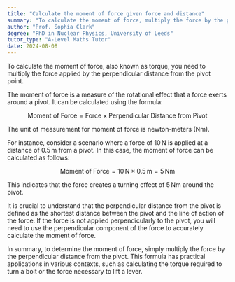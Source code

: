 ```yaml
---
title: "Calculate the moment of force given force and distance"
summary: "To calculate the moment of force, multiply the force by the perpendicular distance from the pivot."
author: "Prof. Sophia Clark"
degree: "PhD in Nuclear Physics, University of Leeds"
tutor_type: "A-Level Maths Tutor"
date: 2024-08-08
---
```


To calculate the moment of force, also known as torque, you need to multiply the force applied by the perpendicular distance from the pivot point.

The moment of force is a measure of the rotational effect that a force exerts around a pivot. It can be calculated using the formula:

$$
\text{Moment of Force} = \text{Force} \times \text{Perpendicular Distance from Pivot}
$$

The unit of measurement for moment of force is newton-meters (Nm).

For instance, consider a scenario where a force of $10 \, \text{N}$ is applied at a distance of $0.5 \, \text{m}$ from a pivot. In this case, the moment of force can be calculated as follows:

$$
\text{Moment of Force} = 10 \, \text{N} \times 0.5 \, \text{m} = 5 \, \text{Nm}
$$

This indicates that the force creates a turning effect of $5 \, \text{Nm}$ around the pivot.

It is crucial to understand that the perpendicular distance from the pivot is defined as the shortest distance between the pivot and the line of action of the force. If the force is not applied perpendicularly to the pivot, you will need to use the perpendicular component of the force to accurately calculate the moment of force.

In summary, to determine the moment of force, simply multiply the force by the perpendicular distance from the pivot. This formula has practical applications in various contexts, such as calculating the torque required to turn a bolt or the force necessary to lift a lever.
    